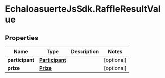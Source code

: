 # EchaloasuerteJsSdk.RaffleResultValue

## Properties
Name | Type | Description | Notes
------------ | ------------- | ------------- | -------------
**participant** | [**Participant**](Participant.md) |  | [optional] 
**prize** | [**Prize**](Prize.md) |  | [optional] 


